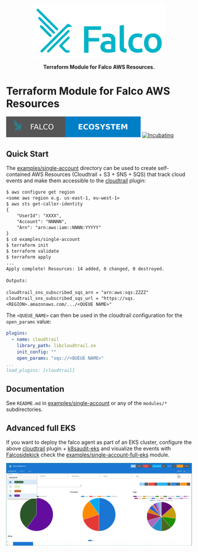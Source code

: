
<p align="center"><img src="https://raw.githubusercontent.com/falcosecurity/community/master/logo/primary-logo.png" width="360"></p>
<p align="center"><b>Terraform Module for Falco AWS Resources.</b></p>

# Terraform Module for Falco AWS Resources
[![Falco Ecosystem Repository](https://github.com/falcosecurity/evolution/blob/main/repos/badges/falco-ecosystem-blue.svg)](https://github.com/falcosecurity/evolution/blob/main/REPOSITORIES.md#ecosystem-scope) [![Incubating](https://img.shields.io/badge/status-incubating-orange?style=for-the-badge)](https://github.com/falcosecurity/evolution/blob/main/REPOSITORIES.md#incubating)

## Quick Start

The [examples/single-account](./examples/single-account) directory can be used to create self-contained AWS Resources (Cloudtrail + S3 + SNS + SQS) that track cloud events and make them accessible to the [cloudtrail](https://github.com/falcosecurity/plugins/tree/master/plugins/cloudtrail) plugin:

```shell
$ aws configure get region
<some aws region e.g. us-east-1, eu-west-1>
$ aws sts get-caller-identity
{
    "UserId": "XXXX",
    "Account": "NNNNN",
    "Arn": "arn:aws:iam::NNNN:YYYYY"
}
$ cd examples/single-account
$ terraform init
$ terraform validate
$ terraform apply
...
Apply complete! Resources: 14 added, 0 changed, 0 destroyed.

Outputs:

cloudtrail_sns_subscribed_sqs_arn = "arn:aws:sqs:ZZZZ"
cloudtrail_sns_subscribed_sqs_url = "https://sqs.<REGION>.amazonaws.com/.../<QUEUE NAME>"
```

The `<QUEUE_NAME>` can then be used in the cloudtrail configuration for the `open_params` value:

```yaml
plugins:
  - name: cloudtrail
    library_path: libcloudtrail.so
    init_config: ""
    open_params: "sqs://<QUEUE NAME>"
...
load_plugins: [cloudtrail]
```

## Documentation

See `README.md` in [examples/single-account](./examples/single-account) or any of the `modules/*` subdirectories.

## Advanced full EKS

If you want to deploy the falco agent as part of an EKS cluster, configure the above [cloudtrail](https://github.com/falcosecurity/plugins/tree/main/plugins/cloudtrail) plugin + [k8saudit-eks](https://github.com/falcosecurity/plugins/tree/main/plugins/k8saudit-eks) and visualize the events with [Falcosidekick](https://github.com/falcosecurity/falcosidekick) check the [examples/single-account-full-eks](./examples/single-account-full-eks/README.md) module.

!["Falcosidekick UI"](./examples/single-account-full-eks/imgs/falcosidekick.png)
